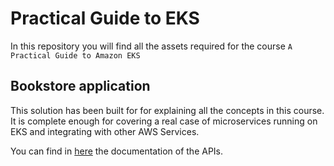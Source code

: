 # Practical Guide to EKS

In this repository you will find all the assets required for the course `A Practical Guide to Amazon EKS`

## Bookstore application

This solution has been built for for explaining all the concepts in this course. It is complete enough for covering a real case of microservices running on EKS and integrating with other AWS Services.

You can find in [here](_docs/api.md) the documentation of the APIs.
